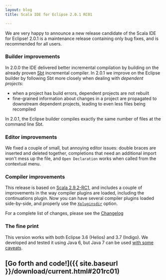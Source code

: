 ```yaml
---
layout: blog
title: Scala IDE for Eclipse 2.0.1 RC01

---
```


We are very happy to announce a new release candidate of the Scala IDE for Eclipse! 2.0.1 is
a maintenance release containing only bug fixes, and is recommended for all users.

### Builder improvements

In 2.0.0 the IDE delivered better incremental compilation by building on the already
proven [Sbt][sbt] incremental compiler. In 2.0.1 we improve on the Eclipse builder by following Sbt
more closely when dealing with *dependent projects*: 

* when a project has build errors, dependent projects are not rebuilt
* fine-grained information about changes in a project are propagated to downstream dependent
  projects, leading to even less files being recompiled

In 2.0.1, the Eclipse builder compiles exactly the same number of files at the command line Sbt.

### Editor improvements

We fixed a couple of small, but annoying editor issues: double braces are inserted and deleted
together, completions that need an additional import won't mess up the file, and `Open Declaration`
works when called from the contextual menu.

### Compiler improvements

This release is based on [Scala 2.9.2-RC1][scala], and includes a couple of improvements in the way compiler
plugins are loaded, including the continuations plugin. Now you can have several compiler plugins loaded
side-by-side, and properly use the [`Xpluginsdir`](http://scala-ide.org/docs/tutorials/continuations-plugin/index.html) option.

For a complete list of changes, please see the [Changelog][clog]

### The fine print

This version works with both Eclipse 3.6 (Helios) and 3.7 (Indigo). We developed and tested it using 
Java 6, but Java 7 can be used [with some caveats][ide-java7].

## [Go forth and code!]({{ site.baseurl }}/download/current.html#201rc01)

[clog]: /docs/changelog.html#release-scala-ide-2-0-x
[sbt]: http://www.scala-sbt.org/
[scala]: http://www.scala-lang.org/
[ide-java7]: /blog/java-7.html
